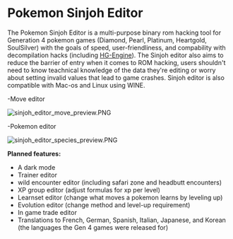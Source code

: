 # Pokemon Sinjoh Editor

The Pokemon Sinjoh Editor is a multi-purpose binary rom hacking tool for Generation 4 pokemon games (Diamond, Pearl, Platinum, Heartgold, SoulSilver) with the goals of speed, user-friendliness, and compability with decompilation hacks (including [HG-Engine](https://github.com/BluRosie/hg-engine)). The Sinjoh editor also aims to reduce the barrier of entry when it comes to ROM hacking, users shouldn't need to know teachnical knowledge of the data they're editing or worry about setting invalid values that lead to game crashes. Sinjoh editor is also compatible with Mac-os and Linux using WINE.

-Move editor

![sinjoh_editor_move_preview.PNG](https://github.com/OtakuGracie/Pokemon_Sinjoh_Editor/blob/138645bc6c3c13b7b2dba94a4d0279acb855706a/sinjoh_editor_move_preview.PNG)

-Pokemon editor

![sinjoh_editor_species_preview.PNG](https://github.com/OtakuGracie/Pokemon_Sinjoh_Editor/blob/138645bc6c3c13b7b2dba94a4d0279acb855706a/sinjoh_editor_species_preview.PNG)

**Planned features:**
- A dark mode
- Trainer editor
- wild encounter editor (including safari zone and headbutt encounters)
- XP group editor (adjust formulas for xp per level)
- Learnset editor (change what moves a pokemon learns by leveling up)
- Evolution editor (change method and level-up requirement)
- In game trade editor
- Translations to French, German, Spanish, Italian, Japanese, and Korean (the languages the Gen 4 games were released for)

